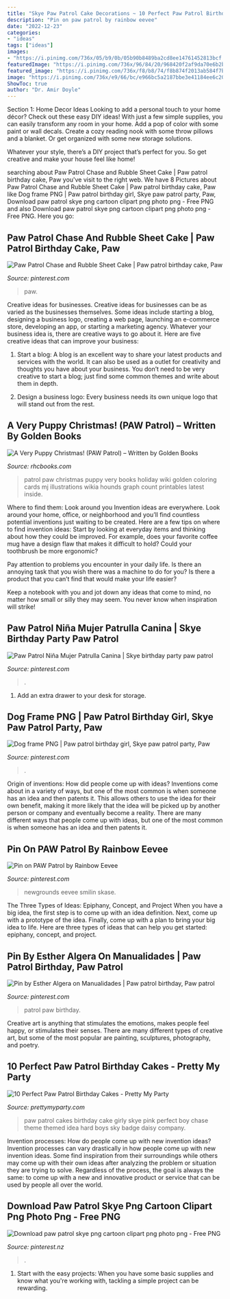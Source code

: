 ```yaml
---
title: "Skye Paw Patrol Cake Decorations ~ 10 Perfect Paw Patrol Birthday Cakes"
description: "Pin on paw patrol by rainbow eevee"
date: "2022-12-23"
categories:
- "ideas"
tags: ["ideas"]
images:
- "https://i.pinimg.com/736x/05/b9/0b/05b90b8489ba2cd8ee14761452813bcf.jpg"
featuredImage: "https://i.pinimg.com/736x/96/84/20/968420f2af9da70e6b2beb88fb62dc19.jpg"
featured_image: "https://i.pinimg.com/736x/f8/b8/74/f8b874f2013ab584f7baefb4ee3a6022.jpg"
image: "https://i.pinimg.com/736x/e9/66/bc/e966bc5a2187bbe3e41184ee6c209e33.jpg"
ShowToc: true
author: "Dr. Amir Doyle"
---
```



Section 1: Home Decor Ideas
Looking to add a personal touch to your home décor? Check out these easy DIY ideas!
With just a few simple supplies, you can easily transform any room in your home. Add a pop of color with some paint or wall decals. Create a cozy reading nook with some throw pillows and a blanket. Or get organized with some new storage solutions.

Whatever your style, there’s a DIY project that’s perfect for you. So get creative and make your house feel like home!

	

		
searching about Paw Patrol Chase and Rubble Sheet Cake | Paw patrol birthday cake, Paw you've visit to the right web. We have 8 Pictures about Paw Patrol Chase and Rubble Sheet Cake | Paw patrol birthday cake, Paw like Dog frame PNG | Paw patrol birthday girl, Skye paw patrol party, Paw, Download paw patrol skye png cartoon clipart png photo png - Free PNG and also Download paw patrol skye png cartoon clipart png photo png - Free PNG. Here you go:
		
    
## Paw Patrol Chase And Rubble Sheet Cake | Paw Patrol Birthday Cake, Paw

<img loading=lazy src="https://i.pinimg.com/736x/05/b9/0b/05b90b8489ba2cd8ee14761452813bcf.jpg" onerror="this.onerror=null;this.src='https://tse3.mm.bing.net/th?id=OIP._51P1xvHN7ExtRonud2rSQHaFY&amp;pid=15.1';" alt="Paw Patrol Chase and Rubble Sheet Cake | Paw patrol birthday cake, Paw">

_Source: pinterest.com_

>paw. 

	

Creative ideas for businesses.
Creative ideas for businesses can be as varied as the businesses themselves. Some ideas include starting a blog, designing a business logo, creating a web page, launching an e-commerce store, developing an app, or starting a marketing agency. Whatever your business idea is, there are creative ways to go about it. Here are five creative ideas that can improve your business:
1. Start a blog: A blog is an excellent way to share your latest products and services with the world. It can also be used as a outlet for creativity and thoughts you have about your business. You don’t need to be very creative to start a blog; just find some common themes and write about them in depth.

2. Design a business logo: Every business needs its own unique logo that will stand out from the rest.

    
## A Very Puppy Christmas! (PAW Patrol) – Written By Golden Books

<img loading=lazy src="https://images.randomhouse.com/cover/700jpg/9780399553561" onerror="this.onerror=null;this.src='https://tse1.mm.bing.net/th?id=OIP.nKidna_rUPiBjq9FNkaikgHaKO&amp;pid=15.1';" alt="A Very Puppy Christmas! (PAW Patrol) – Written by Golden Books">

_Source: rhcbooks.com_

>patrol paw christmas puppy very books holiday wiki golden coloring cards mj illustrations wikia hounds graph count printables latest inside. 

	

Where to find them: Look around you
Invention ideas are everywhere. Look around your home, office, or neighborhood and you’ll find countless potential inventions just waiting to be created. Here are a few tips on where to find invention ideas:
Start by looking at everyday items and thinking about how they could be improved. For example, does your favorite coffee mug have a design flaw that makes it difficult to hold? Could your toothbrush be more ergonomic?

Pay attention to problems you encounter in your daily life. Is there an annoying task that you wish there was a machine to do for you? Is there a product that you can’t find that would make your life easier?

Keep a notebook with you and jot down any ideas that come to mind, no matter how small or silly they may seem. You never know when inspiration will strike!

    
## Paw Patrol Niña Mujer Patrulla Canina | Skye Birthday Party Paw Patrol

<img loading=lazy src="https://i.pinimg.com/736x/32/8b/df/328bdf7f05dec86fba4c563125f046fe.jpg" onerror="this.onerror=null;this.src='https://tse3.mm.bing.net/th?id=OIP.lpMopr8nf3j4DpOE0eBdIgHaHa&amp;pid=15.1';" alt="Paw Patrol Niña Mujer Patrulla Canina | Skye birthday party paw patrol">

_Source: pinterest.com_

>. 

	

1. Add an extra drawer to your desk for storage.

    
## Dog Frame PNG | Paw Patrol Birthday Girl, Skye Paw Patrol Party, Paw

<img loading=lazy src="https://i.pinimg.com/736x/e9/66/bc/e966bc5a2187bbe3e41184ee6c209e33.jpg" onerror="this.onerror=null;this.src='https://tse3.mm.bing.net/th?id=OIP.aPkxxLWUuGMmE2IhGpwqOwHaJ3&amp;pid=15.1';" alt="Dog frame PNG | Paw patrol birthday girl, Skye paw patrol party, Paw">

_Source: pinterest.com_

>. 

	

Origin of inventions: How did people come up with ideas?
Inventions come about in a variety of ways, but one of the most common is when someone has an idea and then patents it. This allows others to use the idea for their own benefit, making it more likely that the idea will be picked up by another person or company and eventually become a reality. There are many different ways that people come up with ideas, but one of the most common is when someone has an idea and then patents it.

    
## Pin On PAW Patrol By Rainbow Eevee

<img loading=lazy src="https://i.pinimg.com/736x/77/02/24/770224a1a17d5e250acf5f83a7bbfe37.jpg" onerror="this.onerror=null;this.src='https://tse3.mm.bing.net/th?id=OIP.ac-5osIkbFGf6GonBRJYywHaGn&amp;pid=15.1';" alt="Pin on PAW Patrol by Rainbow Eevee">

_Source: pinterest.com_

>newgrounds eevee smilin skase. 

	

The Three Types of Ideas: Epiphany, Concept, and Project
When you have a big idea, the first step is to come up with an idea definition. Next, come up with a prototype of the idea. Finally, come up with a plan to bring your big idea to life. Here are three types of ideas that can help you get started: epiphany, concept, and project.

    
## Pin By Esther Algera On Manualidades | Paw Patrol Birthday, Paw Patrol

<img loading=lazy src="https://i.pinimg.com/736x/f8/b8/74/f8b874f2013ab584f7baefb4ee3a6022.jpg" onerror="this.onerror=null;this.src='https://tse2.mm.bing.net/th?id=OIP.lhE7RjqJZ_yduBPjdBdJLQHaLL&amp;pid=15.1';" alt="Pin by Esther Algera on Manualidades | Paw patrol birthday, Paw patrol">

_Source: pinterest.com_

>patrol paw birthday. 

	

Creative art is anything that stimulates the emotions, makes people feel happy, or stimulates their senses. There are many different types of creative art, but some of the most popular are painting, sculptures, photography, and poetry.

    
## 10 Perfect Paw Patrol Birthday Cakes - Pretty My Party

<img loading=lazy src="http://www.prettymyparty.com/wp-content/uploads/2016/04/girly-paw-patrol-cake-2.jpg" onerror="this.onerror=null;this.src='https://tse4.mm.bing.net/th?id=OIP.nYKRKYjloskWKmhjGn4sogHaLH&amp;pid=15.1';" alt="10 Perfect Paw Patrol Birthday Cakes - Pretty My Party">

_Source: prettymyparty.com_

>paw patrol cakes birthday cake girly skye pink perfect boy chase theme themed idea hard boys sky badge daisy company. 

	

Invention processes: How do people come up with new invention ideas?
Invention processes can vary drastically in how people come up with new invention ideas. Some find inspiration from their surroundings while others may come up with their own ideas after analyzing the problem or situation they are trying to solve. Regardless of the process, the goal is always the same: to come up with a new and innovative product or service that can be used by people all over the world.

    
## Download Paw Patrol Skye Png Cartoon Clipart Png Photo Png - Free PNG

<img loading=lazy src="https://i.pinimg.com/736x/96/84/20/968420f2af9da70e6b2beb88fb62dc19.jpg" onerror="this.onerror=null;this.src='https://tse1.mm.bing.net/th?id=OIP.XCfAHD0Ay2PECAgAkKAkMAHaHk&amp;pid=15.1';" alt="Download paw patrol skye png cartoon clipart png photo png - Free PNG">

_Source: pinterest.nz_

>. 

	

1. Start with the easy projects: When you have some basic supplies and know what you're working with, tackling a simple project can be rewarding.

